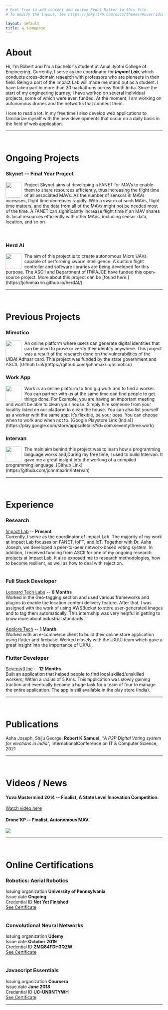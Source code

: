 ```yaml
---
# Feel free to add content and custom Front Matter to this file.
# To modify the layout, see https://jekyllrb.com/docs/themes/#overriding-theme-defaults

layout: default
title: 🛸 Homepage
---
```


# About
Hi, I'm Robert and I'm a bachelor's student at Amal Jyothi College of Engineering. Currently, I serve as the coordinator for ***Impact Lab***, which conducts cross-domain research with professors who are pioneers in their field. Being a part of the Impact Lab will made me stand out as a student. I have taken part in more than 20 hackathons across South India. Since the start of my engineering journey, I have worked on several individual projects, some of which were even funded. At the moment, I am working on autonomous drones and the networks that connect them. 

I love to read a lot. In my free time I also develop web applications to familiarize myself with the new developments that occur on a daily basis in the field of web application. 

---

<br>

# Ongoing Projects

### Skynet -- Final Year Project
<img style="float: left; margin-right:10px; height:50px; width:50px;" src="images/swarm.png">
Project Skynet aims at developing a FANET for MAVs to enable them to share resources efficiently, thus increasing the flight time of all associated MAVs. As the number of sensors in MAVs increases, flight time decreases rapidly. With a swarm of such MAVs, flight time matters, and the data from all of the MAVs might not be needed most of the time. A FANET can significantly increase flight time if an MAV shares its local resources efficiently with other MAVs, including sensor data, location, and so on. <br><br><br>


### Herd Ai
<img style="float: left; margin-right:10px; height:50px; width:50px;" src="images/herd.jpg">
The aim of this project is to create autonomous Micro UAVs capable of performing swarm intelligence. A custom flight controller and software libraries are being developed for this purpose. The ASCII and Department of IT@AJCE have funded this open-source project. More about this project can be [found here.](https://johnmaxrin.github.io/herdAI/)

---
<br>

# Previous Projects 

### Mimotico

<img style="float: left; margin-right:10px; height:50px; width:50px;" src="images/mimotico.jpeg">
 An online platform where users can generate digital identities that can be used to prove or verify their identity anywhere. This project was a result of the research done on the vulnerabilities of the UIDAI Adhaar card. This project was funded by the state government and ASCII. [Github Link](https://github.com/johnmaxrin/mimotico)

### Work App

<img style="float: left; margin-right:10px; height:50px; width:50px;" src="images/work.jpg">
Work is an online platform to find gig work and to find a worker. You can partner with us at the same time can find people to get things done. For Example, you are having an important meeting and won’t be able to clean your house. Simply hire someone from your locality listed on our platform to clean the house. You can also list yourself as a worker with the same app. It’s flexible, be your boss. You can choose when to work and when not to. [Google Playstore Link (India)](https://play.google.com/store/apps/details?id=com.seventythree.work)

### Intervan

<img style="float: left; margin-right:10px; height:50px; width:50px;" src="images/intervan.jpg">
The  main  aim  behind  this  project  was  to  learn  how  a  programming  language  works  and,During my free time, I used to build Intervan.  It gave me a great insight into the working of a compiled programming language. [Github Link](https://github.com/johnmaxrin/Intervan)



---

<br>

# Experience 

### Research
[Impact Lab](https://www.leopardtechlabs.com/) -- **Present**  <br>
Currently, I serve as the coordinator of Impact Lab. The majority of my work at Impact Lab focuses on FANET, IoFT, and IoT. Together with Dr. Asha Joseph, we developed a peer-to-peer network-based voting system. In addition, I received funding from ASCII for one of my ongoing research projects at Impact Lab. It also exposed me to research methodologies, how to become resilient, as well as how to deal with rejection. <br> <br>

### Full Stack Developer
[Leopard Tech Labs](https://www.leopardtechlabs.com/) -- **6 Months**  <br>
Worked in the Geo-tagging section and used various frameworks and plugins to enable the location content delivery feature.  After that,  I was assigned with the work of using AWSBucket to store user-generated Images and to tag them automatically.  This internship was very helpful in getting to know more about industrial standards. <br> <br>
[Applore Tech](https://applore.in/) -- **1 Month** <br>
Worked with an e-commerce client to build their online store application using flutter and firebase.  Worked closely with the UX/UI team which gave a great insight into the importance of UX/UI.


### Flutter Developer
[Seventy3 Inc](http://seventy3.tech/) -- **12 Months** <br>
Built  an  application  that  helped  people  to  find  local  skilled/unskilled  workers,  Within  a radius  of  5  Kms.   This  application  was  slowly  gaining  traction  and  eventually  became  a huge task for a team of four to manage the entire application.  The app is still available in the play store (India).

---

<br>

# Publications
Asha Joseph, Shiju George, **Robert K Samuel,** “*A P2P Digital Voting system for elections in India*”, InternationalConference on IT & Computer Science, 2021

---

<br>

# Videos / News
#### Yuva Mastermind 2014 -- Finalist, A State Level Innovation Competition. 
[Watch video here](https://youtu.be/M6c0NleknaQ)

#### Drone'KP -- Finalist, Autonomous MAV. 
<img src="images/apkt.png">

---

<br>

# Online Certifications

### Robotics: Aerial Robotics
Issuing organization **University of Pennsylvania** <br>
Issue date **Ongoing** <br>
Credential ID **Not Yet Finished** <br>
[See Certificate](https://www.coursera.org/)
<br> <br>

### Convolutional Neural Networks
Issuing organization **Udemy** <br>
Issue date **October 2019** <br>
Credential ID **ZMQ84FDH3QZW** <br>
[See Certificate](https://www.coursera.org/account/accomplishments/certificate/ZMQ84FDH3QZW?utm_medium=certificate&utm_source=link&utm_campaign=copybutton_certificate)
<br> <br>

### Javascript Essentials
Issuing organization **Coursera** <br>
Issue date **June 2018** <br>
Credential ID **UC-UNRNTYWH** <br>
[See Certificate](http://ude.my/UC-UNRNTYWH)


---



